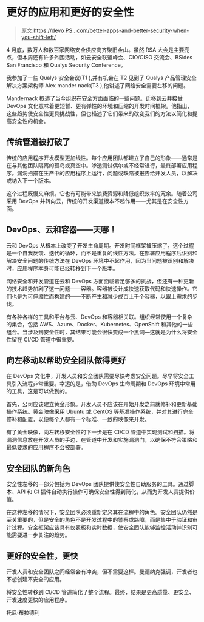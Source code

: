 # 更好的应用和更好的安全性

> 原文:[https://devo PS . com/better-apps-and-better-security-when-you-shift-left/](https://devops.com/better-apps-and-better-security-when-you-shift-left/)

4 月底，数万人和数百家网络安全供应商齐聚旧金山。虽然 RSA 大会是主要亮点，但本周还有许多外围活动，如云安全联盟峰会、CIO/CISO 交流会、BSides San Francisco 和 Qualys Security Conference。

我参加了一些 Qualys 安全会议(T1 ),并有机会在 T2 见到了 Qualys 产品管理安全解决方案架构师 Alex mander nack(T3 ),他讲述了网络安全需要左移的问题。

Mandernack 概述了当今组织在安全方面面临的一些问题。迁移到云并接受 DevOps 文化意味着更短暂、更有弹性的环境和压缩的开发时间框架。他指出，这些趋势使安全性更具挑战性，但也描述了它们带来的改变我们的方法以简化和提高安全性的机会。

## 传统管道被打破了

传统的应用程序开发模型更加线性。每个应用团队都建立了自己的形象——通常是在与其他团队隔离的孤岛或真空中。渗透测试偶尔或不经常进行，最终部署应用程序。漏洞扫描在生产中的应用程序上运行，问题或缺陷被报告给开发人员，以解决或纳入下一个版本。

这个过程既慢又麻烦。它也有可能带来浪费资源和降低组织效率的冗余。随着公司采用 DevOps 并转向云，传统的开发渠道根本不起作用——尤其是在安全性方面。

## DevOps、云和容器——天哪！

云和 DevOps 从根本上改变了开发生命周期。开发时间框架被压缩了，这个过程是一个自我反馈、迭代的循环，而不是重复的线性方法。在部署应用程序后识别和解决安全问题的传统方法在 DevOps 环境中不起作用，因为当问题被识别和解决时，应用程序本身可能已经转移到下一个版本。

网络安全和开发管道在云和 DevOps 方面面临着足够多的挑战，但还有一种更新的技术趋势加剧了这一问题——容器。容器被设计成快速获取代码和快速操作。它们也是为可伸缩性而构建的——不断产生和减少成百上千个容器，以跟上需求的步伐。

有各种各样的工具和平台与云、DevOps 和容器相关联。组织经常使用一个复杂的集合，包括 AWS、Azure、Docker、Kubernetes、OpenShift 和其他的一些组合。当涉及到安全性时，其结果可能会很快变成一个黑洞—这就是为什么将安全性留在 CI/CD 管道中很重要。

## 向左移动以帮助安全团队做得更好

在 DevOps 文化中，开发人员和安全团队需要尽快考虑安全问题。尽早将安全工具引入流程非常重要。幸运的是，借助 DevOps 生命周期和 DevOps 环境中常用的工具，这是可以做到的。

首先，公司应该建立黄金形象。开发人员不应该在开始开发之前就修补和更新基础操作系统。黄金映像采用 Ubuntu 或 CentOS 等基准操作系统，并对其进行完全修补和配置，以便每个人都有一个标准、一致的映像来开发。

有了黄金映像，向左转移安全性的下一步是在 CI/CD 管道中实现测试和扫描。将漏洞信息放在开发人员的手边，在管道中开发和实施漏洞门，以确保不符合策略和最低要求的应用程序不会被部署。

## 安全团队的新角色

安全性左移的一部分包括为 DevOps 团队提供使安全性自助服务的工具。通过脚本、API 和 CI 插件自动执行操作可确保安全性得到简化，从而为开发人员提供价值。

在这种左移的情况下，安全团队必须重新定义其在流程中的角色。安全团队仍然是至关重要的，但是安全的角色不是开发过程中的警察或路障，而是集中于验证和审计过程。安全框架应该具有仪表板和实时数据，使安全团队能够监控活动并识别可能需要进一步关注的趋势。

## 更好的安全性，更快

开发人员和安全团队之间经常会有冲突，但不需要这样。曼德纳克强调，开发者也不想创建不安全的应用。

将安全性转移到 CI/CD 管道简化了整个流程。最终，结果是更高质量、更安全、开发速度更快的应用程序。

托尼·布拉德利